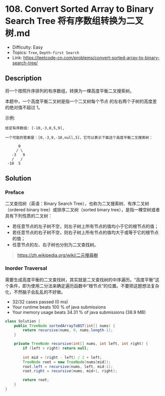 # 108. Convert Sorted Array to Binary Search Tree 将有序数组转换为二叉树.md

- Difficulty: Easy
- Topics: `Tree`, `Depth-first Search`
- Link: https://leetcode-cn.com/problems/convert-sorted-array-to-binary-search-tree/

## Description

将一个按照升序排列的有序数组，转换为一棵高度平衡二叉搜索树。

本题中，一个高度平衡二叉树是指一个二叉树每个节点 的左右两个子树的高度差的绝对值不超过 1。

示例:
```
给定有序数组: [-10,-3,0,5,9],

一个可能的答案是：[0,-3,9,-10,null,5]，它可以表示下面这个高度平衡二叉搜索树：

      0
     / \
   -3   9
   /   /
 -10  5
```

## Solution

### Preface

二叉查找树（英语：Binary Search Tree），也称为二叉搜索树、有序二叉树（ordered binary tree）或排序二叉树（sorted binary tree），是指一棵空树或者具有下列性质的二叉树：
- 若任意节点的左子树不空，则左子树上所有节点的值均小于它的根节点的值；
- 若任意节点的右子树不空，则右子树上所有节点的值均大于或等于它的根节点的值；
- 任意节点的左、右子树也分别为二叉查找树。

> https://zh.wikipedia.org/wiki/二元搜尋樹

### Inorder Traversal

需要生成高度平衡的二叉查找树，其实就是二叉查找树的中序遍历。“高度平衡”这个条件，即为使用二分法来确定遍历函数中“根节点”的位置。不要把这题想法复杂化，不然脑子会乱乱的不好做。

- 32/32 cases passed (0 ms)
- Your runtime beats 100 % of java submissions
- Your memory usage beats 34.31 % of java submissions (38.9 MB)

```java
class Solution {
    public TreeNode sortedArrayToBST(int[] nums) {
        return recursive(nums, 0, nums.length-1);
    }

    private TreeNode recursive(int[] nums, int left, int right) {
        if (left > right) return null;
        
        int mid = (right - left) / 2 + left;
        TreeNode root = new TreeNode(nums[mid]);
        root.left = recursive(nums, left, mid-1);
        root.right = recursive(nums, mid+1, right);

        return root;
    }
}
```
